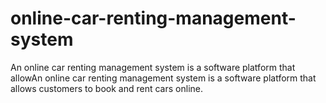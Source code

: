 # online-car-renting-management-system
An online car renting management system is a software platform that allowAn online car renting management system is a software platform that allows customers to book and rent cars online.

